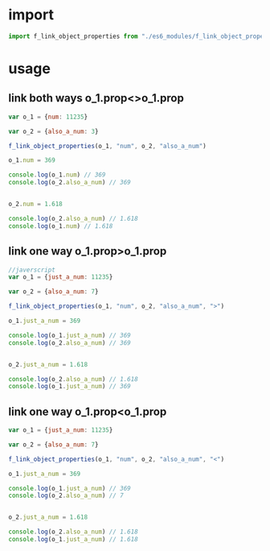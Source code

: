 # import 
```javascript 
import f_link_object_properties from "./es6_modules/f_link_object_properties/f_link_object_properties.module.js"
```

# usage 

## link both ways o_1.prop<>o_1.prop

```javascript 
var o_1 = {num: 11235}

var o_2 = {also_a_num: 3}

f_link_object_properties(o_1, "num", o_2, "also_a_num")

o_1.num = 369 

console.log(o_1.num) // 369
console.log(o_2.also_a_num) // 369


o_2.num = 1.618 

console.log(o_2.also_a_num) // 1.618
console.log(o_1.num) // 1.618

```


## link one way o_1.prop>o_1.prop


```javascript
//javerscript 
var o_1 = {just_a_num: 11235}

var o_2 = {also_a_num: 7}

f_link_object_properties(o_1, "num", o_2, "also_a_num", ">")

o_1.just_a_num = 369 

console.log(o_1.just_a_num) // 369
console.log(o_2.also_a_num) // 369


o_2.just_a_num = 1.618 

console.log(o_2.also_a_num) // 1.618
console.log(o_1.just_a_num) // 369

```

## link one way o_1.prop<o_1.prop


```javascript 
var o_1 = {just_a_num: 11235}

var o_2 = {also_a_num: 7}

f_link_object_properties(o_1, "num", o_2, "also_a_num", "<")

o_1.just_a_num = 369 

console.log(o_1.just_a_num) // 369
console.log(o_2.also_a_num) // 7


o_2.just_a_num = 1.618 

console.log(o_2.also_a_num) // 1.618
console.log(o_1.just_a_num) // 1.618
```